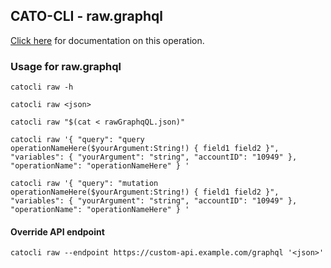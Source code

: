 
## CATO-CLI - raw.graphql
[Click here](https://api.catonetworks.com/documentation/) for documentation on this operation.

### Usage for raw.graphql

`catocli raw -h`

`catocli raw <json>`

`catocli raw "$(cat < rawGraphqQL.json)"`

`catocli raw '{ "query": "query operationNameHere($yourArgument:String!) { field1 field2 }", "variables": { "yourArgument": "string", "accountID": "10949" }, "operationName": "operationNameHere" } '`

`catocli raw '{ "query": "mutation operationNameHere($yourArgument:String!) { field1 field2 }", "variables": { "yourArgument": "string", "accountID": "10949" }, "operationName": "operationNameHere" } '`

#### Override API endpoint

`catocli raw --endpoint https://custom-api.example.com/graphql '<json>'`

